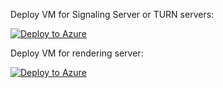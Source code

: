 Deploy VM for Signaling Server or TURN servers:

[![Deploy to Azure](http://azuredeploy.net/deploybutton.png)](https://portal.azure.com/#create/Microsoft.Template/uri/https%3A%2F%2Fraw.githubusercontent.com%2Fanastasiia-zolochevska%2Farm-deployment-turn-server%2Fmaster%2Flinux-vm-template.json)


Deploy VM for rendering server:

[![Deploy to Azure](http://azuredeploy.net/deploybutton.png)](https://portal.azure.com/#create/Microsoft.Template/uri/https%3A%2F%2Fraw.githubusercontent.com%2Fanastasiia-zolochevska%2Farm-deployment-turn-server%2Fmaster%2Fwindows-vm-template.json)
